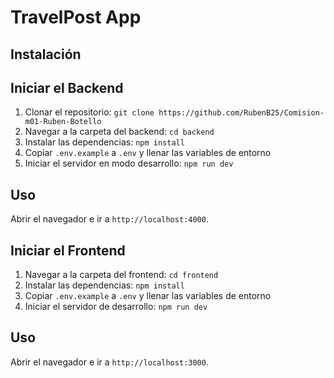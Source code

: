 # TravelPost App

## Instalación


## Iniciar el Backend
1. Clonar el repositorio: `git clone https://github.com/RubenB25/Comision-m01-Ruben-Botello`
2. Navegar a la carpeta del backend: `cd backend`
3. Instalar las dependencias: `npm install`
4. Copiar `.env.example` a `.env` y llenar las variables de entorno
5. Iniciar el servidor en modo desarrollo: `npm run dev`


## Uso

Abrir el navegador e ir a `http://localhost:4000`.

## Iniciar el Frontend
1. Navegar a la carpeta del frontend: `cd frontend`
2. Instalar las dependencias: `npm install`
3. Copiar `.env.example` a `.env` y llenar las variables de entorno
4. Iniciar el servidor de desarrollo: `npm run dev`

## Uso

Abrir el navegador e ir a `http://localhost:3000`.